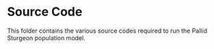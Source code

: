 # Source Code

This folder contains the various source codes required to run the Pallid Sturgeon population model.  